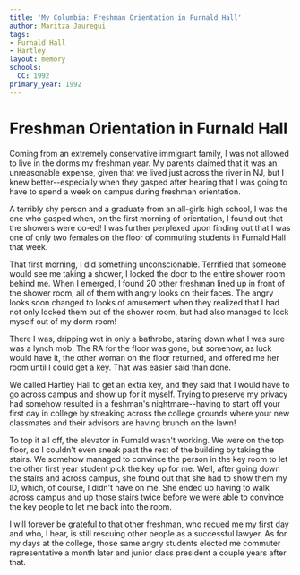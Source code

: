 ```yaml
---
title: 'My Columbia: Freshman Orientation in Furnald Hall'
author: Maritza Jauregui
tags:
- Furnald Hall
- Hartley
layout: memory
schools:
  CC: 1992
primary_year: 1992
---
```

# Freshman Orientation in Furnald Hall

Coming from an extremely conservative immigrant family, I was not allowed to live in the dorms my freshman year. My parents claimed that it was an unreasonable expense, given that we lived just across the river in NJ, but I knew better--especially when they gasped after hearing that I was going to have to spend a week on campus during freshman orientation.

A terribly shy person and a graduate from an all-girls high school, I was the one who gasped when, on the first morning of orientation, I found out that the showers were co-ed! I was further perplexed upon finding out that I was one of only two females on the floor of commuting students in Furnald Hall that week.

That first morning, I did something unconscionable. Terrified that someone would see me taking a shower, I locked the door to the entire shower room behind me. When I emerged, I found 20 other freshman lined up in front of the shower room, all of them with angry looks on their faces. The angry looks soon changed to looks of amusement when they realized that I had not only locked them out of the shower room, but had also managed to lock myself out of my dorm room!

There I was, dripping wet in only a bathrobe, staring down what I was sure was a lynch mob. The RA for the floor was gone, but somehow, as luck would have it, the other woman on the floor returned, and offered me her room until I could get a key. That was easier said than done.

We called Hartley Hall to get an extra key, and they said that I would have to go across campus and show up for it myself. Trying to preserve my privacy had somehow resulted in a feshman's nightmare--having to start off your first day in college by streaking across the college grounds where your new classmates and their advisors are having brunch on the lawn!

To top it all off, the elevator in Furnald wasn't working.  We were on the top floor, so I couldn't even sneak past the rest of the building by taking the stairs. We somehow managed to convince the person in the key room to let the other first year student pick the key up for me. Well, after going down the stairs and across campus, she found out that she had to show them my ID, which, of course, I didn't have on me. She ended up having to walk across campus and up those stairs twice before we were able to convince the key people to let me back into the room.

I will forever be grateful to that other freshman, who recued me my first day and who, I hear, is still rescuing other people as a successful lawyer. As for my days at the college, those same angry students elected me commuter representative a month later and junior class president a couple years after that.
